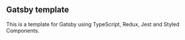 ## Gatsby template

This is a template for Gatsby using TypeScript, Redux, Jest and Styled Components.
